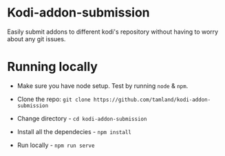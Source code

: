 # Kodi-addon-submission

Easily submit addons to different kodi's repository without having to worry about any git issues.

# Running locally

* Make sure you have node setup. Test by running `node` & `npm`.

* Clone the repo: `git clone https://github.com/tamland/kodi-addon-submission`

* Change directory -  `cd kodi-addon-submission`

* Install all the dependecies - `npm install`

* Run locally - `npm run serve`


